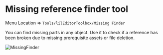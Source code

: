 ﻿# Missing reference finder tool

Menu Location => `Tools/lilEditorToolbox/Missing Finder`

You can find missing parts in any object. Use it to check if a reference has been broken due to missing prerequisite assets or file deletion.

![MissingFinder](/images/en_US/EditorWindow/MissingFinder.png "MissingFinder")
